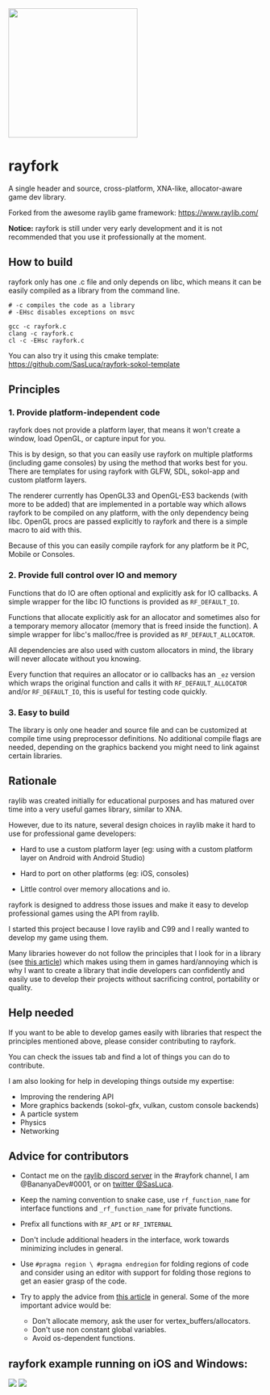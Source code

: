 <img src="https://sasluca.github.io/rayfork-logo.jpg" width="256">

# rayfork

A single header and source, cross-platform, XNA-like, allocator-aware game dev library. 

Forked from the awesome raylib game framework: https://www.raylib.com/

**Notice:** rayfork is still under very early development and it is not recommended that you use it professionally at the moment.

## How to build

rayfork only has one .c file and only depends on libc, which means it can be easily compiled as a library from the command line.

```shell script
# -c compiles the code as a library
# -EHsc disables exceptions on msvc

gcc -c rayfork.c
clang -c rayfork.c
cl -c -EHsc rayfork.c
```

You can also try it using this cmake template: https://github.com/SasLuca/rayfork-sokol-template

## Principles

### 1. Provide platform-independent code

rayfork does not provide a platform layer, that means it won't create a window, load OpenGL, or capture input for you.

This is by design, so that you can easily use rayfork on multiple platforms (including game consoles) by using the method that works best for you. 
There are templates for using rayfork with GLFW, SDL, sokol-app and custom platform layers.

The renderer currently has OpenGL33 and OpenGL-ES3 backends (with more to be added) that are implemented in a portable way which allows rayfork to be compiled on any platform, 
with the only dependency being libc. OpenGL procs are passed explicitly to rayfork and there is a simple macro to aid with this.  

Because of this you can easily compile rayfork for any platform be it PC, Mobile or Consoles.

### 2. Provide full control over IO and memory

Functions that do IO are often optional and explicitly ask for IO callbacks. A simple wrapper for the libc IO functions is provided as `RF_DEFAULT_IO`.

Functions that allocate explicitly ask for an allocator and sometimes also for a temporary memory allocator (memory that is freed inside the function). A simple wrapper for libc's malloc/free is provided as `RF_DEFAULT_ALLOCATOR`.

All dependencies are also used with custom allocators in mind, the library will never allocate without you knowing.

Every function that requires an allocator or io callbacks has an `_ez` version which wraps the original function and calls it with `RF_DEFAULT_ALLOCATOR` and/or `RF_DEFAULT_IO`, this is useful for testing code quickly.

### 3. Easy to build

The library is only one header and source file and can be customized at compile time using preprocessor definitions. No additional compile flags are needed, depending on the graphics backend you might need to link against certain libraries.

## Rationale

raylib was created initially for educational purposes and has matured over time into a very useful games library, similar to XNA. 

However, due to its nature, several design choices in raylib make it hard to use for professional game developers: 

- Hard to use a custom platform layer (eg: using with a custom platform layer on Android with Android Studio)

- Hard to port on other platforms (eg: iOS, consoles)

- Little control over memory allocations and io.

rayfork is designed to address those issues and make it easy to develop professional games using the API from raylib.

I started this project because I love raylib and C99 and I really wanted to develop my game using them.

Many libraries however do not follow the principles that I look for in a library (see [this article](https://handmade.network/wiki/7138-how_to_write_better_game_libraries)) which makes using them in games hard/annoying which is why I want to create a library that indie developers can confidently and easily use to develop their projects without sacrificing control, portability or quality.

## Help needed

If you want to be able to develop games easily with libraries that respect the principles mentioned above, please consider contributing to rayfork.

You can check the issues tab and find a lot of things you can do to contribute.

I am also looking for help in developing things outside my expertise:
- Improving the rendering API
- More graphics backends (sokol-gfx, vulkan, custom console backends)
- A particle system
- Physics
- Networking

## Advice for contributors
- Contact me on the [raylib discord server](https://discord.gg/mzCY3wN) in the #rayfork channel, I am @BananyaDev#0001, or on [twitter @SasLuca](https://twitter.com/SasLuca).

- Keep the naming convention to snake case, use `rf_function_name` for interface functions and `_rf_function_name` for private functions.

- Prefix all functions with `RF_API` or `RF_INTERNAL`

- Don't include additional headers in the interface, work towards minimizing includes in general.

- Use `#pragma region \ #pragma endregion` for folding regions of code and consider using an editor with support for folding those regions to get an easier grasp of the code.

- Try to apply the advice from [this article](https://handmade.network/wiki/7138-how_to_write_better_game_libraries) in general. 
Some of the more important advice would be:
  - Don't allocate memory, ask the user for vertex_buffers/allocators.
  - Don't use non constant global variables.
  - Avoid os-dependent functions.

## rayfork example running on iOS and Windows:

![](https://i.gyazo.com/a61b1fa44732a4cfbf4e7e59a2c5f772.png)
![](https://i.gyazo.com/thumb/1000/95dd519e8c6d6733acdb70f746a169fc-png.jpg)